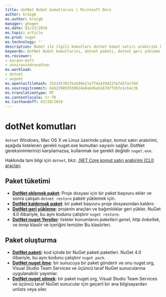 ```yaml
---
title: dotNet NuGet komutlarını | Microsoft Docs
author: kraigb
ms.author: kraigb
manager: ghogen
ms.date: 01/23/2018
ms.topic: article
ms.prod: nuget
ms.technology: ''
description: NuGet ile ilgili komutları dotnet komut satırı arabirimi kullanarak için kısa bir başvuru.
keywords: DotNet NuGet komutlarını, dotnet paketi, dotnet geri yükleme, dotnet nuget yerel öğeler, dotnet nuget itme, dotnet nuget Sil
ms.reviewer:
- karann-msft
- unniravindranathan
ms.workload:
- dotnet
- aspnet
ms.openlocfilehash: 352145701fba509e21e774a429d227e7427a1f0d
ms.sourcegitcommit: beb229893559824e8abd6ab16707fd5fe1c6ac26
ms.translationtype: MT
ms.contentlocale: tr-TR
ms.lasthandoff: 03/28/2018
---
```

# <a name="dotnet-commands"></a>dotNet komutları

`dotnet` Windows, Mac OS X ve Linux üzerinde çalışır, komut satırı arabirimi, aşağıda listelenen gerekli nuget.exe komutları sayısını sağlar. DotNet gereksinimlerinizi karşılamazsa, kullanmak ise gerekli değildir `nuget.exe`.

Hakkında tam bilgi için `dotnet`, bkz: [.NET Core komut satırı arabirimi (CLI) araçları](/dotnet/core/tools/?tabs=netcore2x).

## <a name="package-consumption"></a>Paket tüketimi

- [**DotNet eklemek paket**](/dotnet/core/tools/dotnet-add-package): Proje dosyası için bir paket başvuru ekler ve sonra çalışan `dotnet restore` paketi yüklemek için.
- [**DotNet kaldırmak paket**](/dotnet/core/tools/dotnet-remove-package): bir paket başvuru proje dosyasından kaldırır.
- [**DotNet geri yükleme**](/dotnet/core/tools/dotnet-restore?tabs=netcore2x): projenin araçları ve bağımlılıklar geri yükler. NuGet 4.0 itibariyle, bu aynı kodunu çalıştırır `nuget restore`.
- [**DotNet nuget Yereller**](/dotnet/core/tools/dotnet-nuget-locals): listeler konumlarını *paketleri genel*, *http önbellek*, ve *temp* klasör ve içeriğini temizler Bu klasörleri.

## <a name="package-creation"></a>Paket oluşturma

- [**DotNet paketi**](/dotnet/core/tools/dotnet-pack?tabs=netcore2x): kod içinde bir NuGet paketi paketleri. NuGet 4.0 itibariyle, bu aynı kodunu çalıştırır `nuget pack`.
- [**DotNet nuget itme**](/dotnet/core/tools/dotnet-nuget-push): bir sunucuya bir paket gönderir ve onu nuget.org, Visual Studio Team Services ve üçüncü taraf NuGet sunucularına uygulanabilir yayımlar.
- [**DotNet nuget silmek**](/dotnet/core/tools/dotnet-nuget-delete): bir paket nuget.org, Visual Studio Team Services ve üçüncü taraf NuGet sunucular için geçerli bir ana bilgisayardan unlists veya siler.
